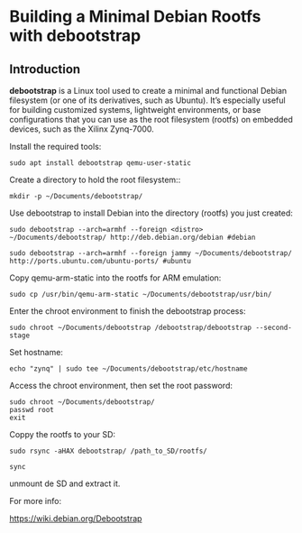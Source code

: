 # Building a Minimal Debian Rootfs with debootstrap

## Introduction

**debootstrap** is a Linux tool used to create a minimal and functional Debian filesystem (or one of its derivatives, such as Ubuntu). It’s especially useful for building customized systems, lightweight environments, or base configurations that you can use as the root filesystem (rootfs) on embedded devices, such as the Xilinx Zynq-7000.

Install the required tools:
```plaintext
sudo apt install debootstrap qemu-user-static
```
Create a directory to hold the root filesystem::
```plaintext
mkdir -p ~/Documents/debootstrap/
```
Use debootstrap to install Debian into the directory (rootfs) you just created:
```plaintext
sudo debootstrap --arch=armhf --foreign <distro> ~/Documents/debootstrap/ http://deb.debian.org/debian #debian
```
```plaintext
sudo debootstrap --arch=armhf --foreign jammy ~/Documents/debootstrap/ http://ports.ubuntu.com/ubuntu-ports/ #ubuntu
```
Copy qemu-arm-static into the rootfs for ARM emulation:
```plaintext
sudo cp /usr/bin/qemu-arm-static ~/Documents/debootstrap/usr/bin/
```
Enter the chroot environment to finish the debootstrap process:
```plaintext
sudo chroot ~/Documents/debootstrap /debootstrap/debootstrap --second-stage
```
Set hostname:
```plaintext
echo "zynq" | sudo tee ~/Documents/debootstrap/etc/hostname
```
Access the chroot environment, then set the root password:
```plaintext
sudo chroot ~/Documents/debootstrap/
passwd root
exit
```
Coppy the rootfs to your SD:
```plaintext
sudo rsync -aHAX debootstrap/ /path_to_SD/rootfs/
```
```plaintext
sync
```

unmount de SD and extract it.

For more info:

https://wiki.debian.org/Debootstrap

